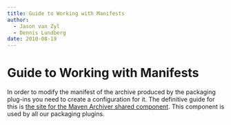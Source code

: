 ```yaml
---
title: Guide to Working with Manifests
author: 
  - Jason van Zyl
  - Dennis Lundberg
date: 2010-08-19
---
```


<!-- Licensed to the Apache Software Foundation (ASF) under one-->
<!-- or more contributor license agreements.  See the NOTICE file-->
<!-- distributed with this work for additional information-->
<!-- regarding copyright ownership.  The ASF licenses this file-->
<!-- to you under the Apache License, Version 2.0 (the-->
<!-- "License"); you may not use this file except in compliance-->
<!-- with the License.  You may obtain a copy of the License at-->
<!---->
<!--   http://www.apache.org/licenses/LICENSE-2.0-->
<!---->
<!-- Unless required by applicable law or agreed to in writing,-->
<!-- software distributed under the License is distributed on an-->
<!-- "AS IS" BASIS, WITHOUT WARRANTIES OR CONDITIONS OF ANY-->
<!-- KIND, either express or implied.  See the License for the-->
<!-- specific language governing permissions and limitations-->
<!-- under the License.-->
<!-- NOTE: For help with the syntax of this file, see:-->
<!-- http://maven.apache.org/doxia/references/apt-format.html-->
# Guide to Working with Manifests

In order to modify the manifest of the archive produced by the packaging plug\-ins you need to create a configuration for it\. The definitive guide for this is [the site for the Maven Archiver shared component](/shared/maven\-archiver/index\.html)\. This component is used by all our packaging plugins\.

<!-- suggestion by jorg-->
<!-- it would be nice if the Specification-Version could be easily generated to be major.minor of pom.currentVersion i.e. that-->
<!---->
<!-- 1.2 ==> 1.2-->
<!-- 1.2.1 ==> 1.2-->
<!-- 1.2-SNAPSHOT ==> 1.2-->
<!-- for the javaapp-plugin I did something like this in Jelly ...-->

